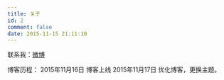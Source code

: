 ```yaml
---
title: 关于
id: 2
comment: false
date: 2015-11-15 21:11:10
---
```


联系我：[微博](http://weibo.com/u/2465600224)

博客历程：
2015年11月16日 博客上线
2015年11月17日 优化博客，更换主题。